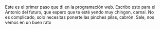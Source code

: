 Este es el primer paso que di en la programación web. Escribo esto para el Antonio del futuro, que espero que te esté yendo muy chingon, carnal. No es complicado, solo necesitas ponerte las pinches pilas, cabrón.
Sale, nos vemos en un buen rato
